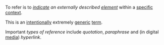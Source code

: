 To refer is to *[indicate](https://github.com/gcassel/Modular-Organization-Terminology/blob/master/terms/indicate.md) an externally described [element](https://github.com/gcassel/Modular-Organization-Terminology/blob/master/terms/element.md)* within a [specific](https://github.com/gcassel/Modular-Organization-Terminology/blob/master/terms/specific.md) [context](https://github.com/gcassel/Modular-Organization-Terminology/blob/master/terms/context.md).

This is an [intentionally](https://github.com/gcassel/Modular-Organization-Terminology/blob/master/terms/intention.md) extremely [generic](https://github.com/gcassel/Modular-Organization-Terminology/blob/master/terms/generic.md) [term](https://github.com/gcassel/Modular-Organization-Terminology/blob/master/terms/term.md).

Important *types of reference* include *quotation*, *paraphrase* and (in digital [media](https://github.com/gcassel/Modular-Organization-Terminology/blob/master/terms/media.md)) *hyperlink*.
